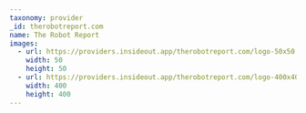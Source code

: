 ```yaml
---
taxonomy: provider
_id: therobotreport.com
name: The Robot Report
images:
  - url: https://providers.insideout.app/therobotreport.com/logo-50x50.jpg
    width: 50
    height: 50
  - url: https://providers.insideout.app/therobotreport.com/logo-400x400.jpg
    width: 400
    height: 400
---
```

